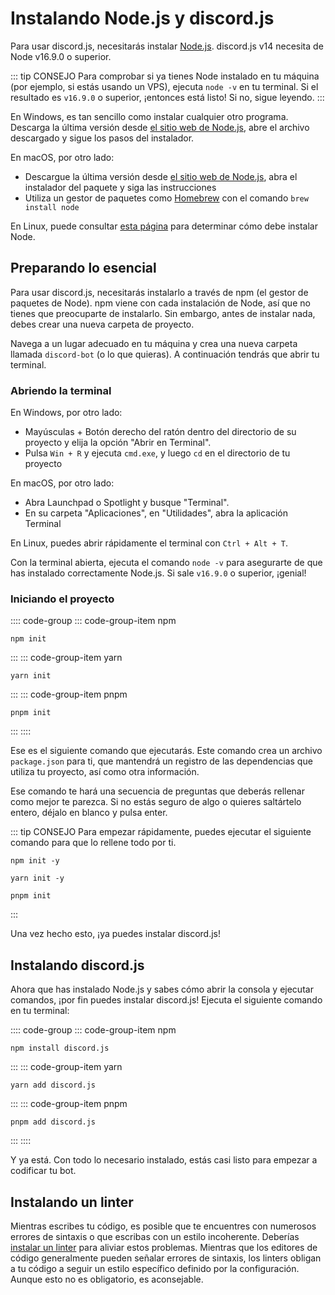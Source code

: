 # Instalando Node.js y discord.js

Para usar discord.js, necesitarás instalar [Node.js](https://nodejs.org/). discord.js v14 necesita de Node v16.9.0 o superior.

::: tip CONSEJO
Para comprobar si ya tienes Node instalado en tu máquina (por ejemplo, si estás usando un VPS), ejecuta `node -v` en tu terminal. Si el resultado es `v16.9.0` o superior, ¡entonces está listo! Si no, sigue leyendo.
:::

En Windows, es tan sencillo como instalar cualquier otro programa. Descarga la última versión desde [el sitio web de Node.js](https://nodejs.org/), abre el archivo descargado y sigue los pasos del instalador.

En macOS, por otro lado:

- Descargue la última versión desde [el sitio web de Node.js](https://nodejs.org/), abra el instalador del paquete y siga las instrucciones
- Utiliza un gestor de paquetes como [Homebrew](https://brew.sh/) con el comando `brew install node`

En Linux, puede consultar [esta página](https://nodejs.org/es/download/package-manager/) para determinar cómo debe instalar Node.

## Preparando lo esencial

Para usar discord.js, necesitarás instalarlo a través de npm (el gestor de paquetes de Node). npm viene con cada instalación de Node, así que no tienes que preocuparte de instalarlo. Sin embargo, antes de instalar nada, debes crear una nueva carpeta de proyecto.

Navega a un lugar adecuado en tu máquina y crea una nueva carpeta llamada `discord-bot` (o lo que quieras). A continuación tendrás que abrir tu terminal.

### Abriendo la terminal

En Windows, por otro lado:

- Mayúsculas + Botón derecho del ratón dentro del directorio de su proyecto y elija la opción "Abrir en Terminal".
- Pulsa `Win + R` y ejecuta `cmd.exe`, y luego `cd` en el directorio de tu proyecto

En macOS, por otro lado:

- Abra Launchpad o Spotlight y busque "Terminal".
- En su carpeta "Aplicaciones", en "Utilidades", abra la aplicación Terminal

En Linux, puedes abrir rápidamente el terminal con `Ctrl + Alt + T`.

Con la terminal abierta, ejecuta el comando `node -v` para asegurarte de que has instalado correctamente Node.js. Si sale `v16.9.0` o superior, ¡genial!

### Iniciando el proyecto

:::: code-group
::: code-group-item npm

```sh:no-line-numbers
npm init
```

:::
::: code-group-item yarn

```sh:no-line-numbers
yarn init
```

:::
::: code-group-item pnpm

```sh:no-line-numbers
pnpm init
```

:::
::::

Ese es el siguiente comando que ejecutarás. Este comando crea un archivo `package.json` para ti, que mantendrá un registro de las dependencias que utiliza tu proyecto, así como otra información.

Ese comando te hará una secuencia de preguntas que deberás rellenar como mejor te parezca. Si no estás seguro de algo o quieres saltártelo entero, déjalo en blanco y pulsa enter.

::: tip CONSEJO
Para empezar rápidamente, puedes ejecutar el siguiente comando para que lo rellene todo por ti.

<CodeGroup>
  <CodeGroupItem title="npm">

```sh:no-line-numbers
npm init -y
```

</CodeGroupItem>
  <CodeGroupItem title="yarn">

```sh:no-line-numbers
yarn init -y
```

</CodeGroupItem>
  <CodeGroupItem title="pnpm">

```sh:no-line-numbers
pnpm init
```

</CodeGroupItem>
</CodeGroup>
:::

Una vez hecho esto, ¡ya puedes instalar discord.js!

## Instalando discord.js

Ahora que has instalado Node.js y sabes cómo abrir la consola y ejecutar comandos, ¡por fin puedes instalar discord.js! Ejecuta el siguiente comando en tu terminal:

:::: code-group
::: code-group-item npm

```sh:no-line-numbers
npm install discord.js
```

:::
::: code-group-item yarn

```sh:no-line-numbers
yarn add discord.js
```

:::
::: code-group-item pnpm

```sh:no-line-numbers
pnpm add discord.js
```

:::
::::

Y ya está. Con todo lo necesario instalado, estás casi listo para empezar a codificar tu bot.

## Instalando un linter

Mientras escribes tu código, es posible que te encuentres con numerosos errores de sintaxis o que escribas con un estilo incoherente. Deberías [instalar un linter](/preparations/setting-up-a-linter.md) para aliviar estos problemas. Mientras que los editores de código generalmente pueden señalar errores de sintaxis, los linters obligan a tu código a seguir un estilo específico definido por la configuración. Aunque esto no es obligatorio, es aconsejable.
